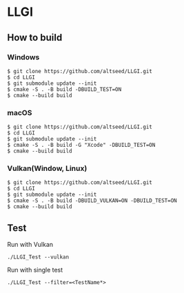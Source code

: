 # LLGI

How to build
----------

### Windows

```
$ git clone https://github.com/altseed/LLGI.git
$ cd LLGI
$ git submodule update --init
$ cmake -S . -B build -DBUILD_TEST=ON
$ cmake --build build
```

### macOS

```
$ git clone https://github.com/altseed/LLGI.git
$ cd LLGI
$ git submodule update --init
$ cmake -S . -B build -G "Xcode" -DBUILD_TEST=ON
$ cmake --build build
```

### Vulkan(Window, Linux)

```
$ git clone https://github.com/altseed/LLGI.git
$ cd LLGI
$ git submodule update --init
$ cmake -S . -B build -DBUILD_VULKAN=ON -DBUILD_TEST=ON
$ cmake --build build
```

Test
----------

Run with Vulkan
```
./LLGI_Test --vulkan
```

Run with single test

```
./LLGI_Test --filter=<TestName*>
```
